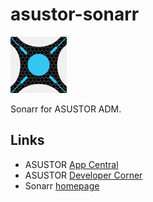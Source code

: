 # asustor-sonarr

![Sonarr](https://raw.githubusercontent.com/mafredri/asustor-sonarr/master/source/CONTROL/icon.png)

Sonarr for ASUSTOR ADM.

## Links

* ASUSTOR [App Central](http://www.asustor.com/apps?lan=en)
* ASUSTOR [Developer Corner](http://developer.asustor.com/)
* Sonarr [homepage](https://sonarr.tv/)
